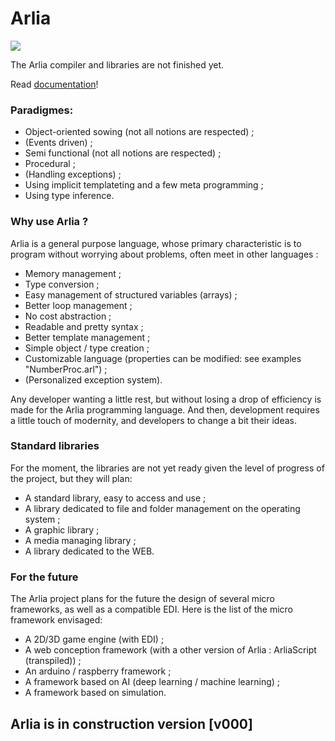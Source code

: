 # Arlia

![](https://image.ibb.co/fS0hBT/arlico.png)

The Arlia compiler and libraries are not finished yet.

Read [documentation](https://github.com/vanaur/Arlia/blob/master/doc/readme.md)!

### Paradigmes:

 - Object-oriented sowing (not all notions are respected) ;
 - (Events driven) ;
 - Semi functional (not all notions are respected) ;
 - Procedural ;
 - (Handling exceptions) ;
 - Using implicit templateting and a few meta programming ;
 - Using type inference.
 

### Why use Arlia ?

Arlia is a general purpose language, whose primary characteristic is to program without worrying about problems, often meet in other languages :

 - Memory management ;
 - Type conversion ;
 - Easy management of structured variables (arrays) ;
 - Better loop management ;
 - No cost abstraction ;
 - Readable and pretty syntax ;
 - Better template management ;
 - Simple object / type creation ;
 - Customizable language (properties can be modified: see examples "NumberProc.arl") ;
 - (Personalized exception system).

Any developer wanting a little rest, but without losing a drop of efficiency is made for the Arlia programming language.
And then, development requires a little touch of modernity, and developers to change a bit their ideas.

### Standard libraries

For the moment, the libraries are not yet ready given the level of progress of the project, but they will plan:

 - A standard library, easy to access and use ;
 - A library dedicated to file and folder management on the operating system ;
 - A graphic library ;
 - A media managing library ;
 - A library dedicated to the WEB.

### For the future

The Arlia project plans for the future the design of several micro frameworks, as well as a compatible EDI.
Here is the list of the micro framework envisaged:

 - A 2D/3D game engine (with EDI) ;
 - A web conception framework (with a other version of Arlia : ArliaScript (transpiled)) ;
 - An arduino / raspberry framework ;
 - A framework based on AI (deep learning / machine learning) ;
 - A framework based on simulation.

## Arlia is in construction version [v000]
